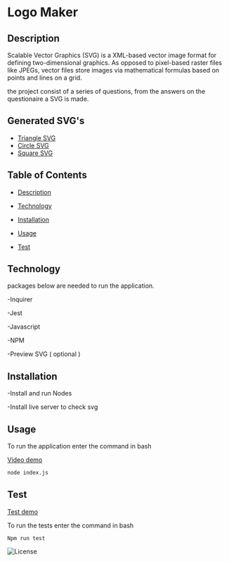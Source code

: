 # Logo Maker

## Description 
Scalable Vector Graphics (SVG) is a XML-based vector image format for defining two-dimensional graphics. As opposed to pixel-based raster files like JPEGs, vector files store images via mathematical formulas based on points and lines on a grid. 

the project consist of a series of questions, from the answers on the questionaire a SVG is made.  

## Generated SVG's

* [Triangle SVG](./examples/Triangle.svg)
* [Circle SVG](./examples/circle.svg)
* [Square SVG](./examples/square1.png)


## Table of Contents

* [Description](#description)

* [Technology](#technology)

* [Installation](#installation)

* [Usage](#usage)

* [Test](#test)


## Technology
packages below are needed to run the application. 

-Inquirer

-Jest

-Javascript

-NPM

-Preview SVG ( optional )

## Installation

-Install and run Nodes

-Install live server to check svg

## Usage
To run the application enter the command in bash 

[Video demo](https://drive.google.com/file/d/1mwhkOd7K3B6UTr4oWAm9LotKIcY9Kp32/view)


```bash
node index.js
```

## Test

[Test demo](https://drive.google.com/file/d/1HSEBzK-kstQBbCEKVJFIH0YPSr3BaI0P/view)

To run the tests enter the command in bash 
```
Npm run test
```




![License](https://img.shields.io/badge/License-MIT-blue.svg)